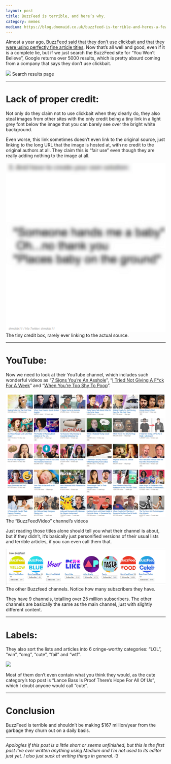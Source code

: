 ```yaml
---
layout: post
title: BuzzFeed is terrible, and here’s why.
category: memes
medium: https://blog.dnomaid.co.uk/buzzfeed-is-terrible-and-heres-a-few-reasons-why-d0fcadf7e3e7
---
```


Almost a year ago, [BuzzFeed said that they don’t use clickbait and that they were using perfectly fine article titles](https://www.buzzfeed.com/bensmith/why-buzzfeed-doesnt-do-clickbait). Now that’s all well and good, even if it is a complete lie, but if we just search the BuzzFeed site for “You Won’t Believe”, Google returns over 5000 results, which is pretty absurd coming from a company that says they don’t use clickbait.

![](/img/posts/BuzzFeed./google.png)
<span class="image-caption">Search results page</span>

---

# Lack of proper credit:
Not only do they claim not to use clickbait when they clearly do, they also steal images from other sites with the only credit being a tiny link in a light grey font below the image that you can barely see over the bright white background.

Even worse, this link sometimes doesn’t even link to the original source, just linking to the long URL that the image is hosted at, with no credit to the original authors at all. They claim this is “fair use” even though they are really adding nothing to the image at all.

![](/img/posts/BuzzFeed/credit.png)
<span class="image-caption">The tiny credit box, rarely ever linking to the actual source.</span>

---

# YouTube:
Now we need to look at their YouTube channel, which includes such wonderful videos as “[7 Signs You’re An Asshole](https://www.youtube.com/watch?v=4pUaooE0dLE)”, “[I Tried Not Giving A F*ck For A Week](https://www.youtube.com/watch?v=nurVP7U7m1M)” and “[When You’re Too Shy To Poop](https://www.youtube.com/watch?v=XCLNhs9oZgM)”.

![](/img/posts/BuzzFeed/youtube.png)
<span class="image-caption">The “BuzzFeedVideo” channel’s videos</span>

Just reading those titles alone should tell you what their channel is about, but if they didn’t, it’s basically just personified versions of their usual lists and terrible articles, if you can even call them that.

![](/img/posts/BuzzFeed/channels.png)
<span class="image-caption">The other Buzzfeed channels. Notice how many subscribers they have.</span>

They have 9 channels, totalling over 25 million subscribers. The other channels are basically the same as the main channel, just with slightly different content.

---

# Labels:
They also sort the lists and articles into 6 cringe-worthy categories: “LOL”, “win”, “omg”, “cute”, “fail” and “wtf”.

![](/img/posts/BuzzFeed./omg.png)

Most of them don’t even contain what you think they would, as the cute category’s top post is “Lance Bass Is Proof There’s Hope For All Of Us”, which I doubt anyone would call “cute”.

---

# Conclusion
BuzzFeed is terrible and shouldn’t be making $167 million/year from the garbage they churn out on a daily basis.

---

*Apologies if this post is a little short or seems unfinished, but this is the first post I’ve ever written anything using Medium and I’m not used to its editor just yet. I also just suck at writing things in general. :3*
